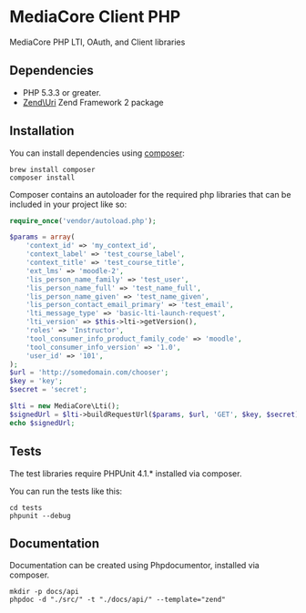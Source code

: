 # MediaCore Client PHP #

MediaCore PHP LTI, OAuth, and Client libraries

## Dependencies ##

- PHP 5.3.3 or greater.
- [Zend\Uri](http://framework.zend.com/manual/2.3/en/modules/zend.uri.html) Zend Framework 2 package


## Installation ##

You can install dependencies using [composer](https://getcomposer.org/):

```
brew install composer
composer install
```

Composer contains an autoloader for the required php libraries that can be included in your project like so:

``` php
require_once('vendor/autoload.php');

$params = array(
	'context_id' => 'my_context_id',
	'context_label' => 'test_course_label',
	'context_title' => 'test_course_title',
	'ext_lms' => 'moodle-2',
	'lis_person_name_family' => 'test_user',
	'lis_person_name_full' => 'test_name_full',
	'lis_person_name_given' => 'test_name_given',
	'lis_person_contact_email_primary' => 'test_email',
	'lti_message_type' => 'basic-lti-launch-request',
	'lti_version' => $this->lti->getVersion(),
	'roles' => 'Instructor',
	'tool_consumer_info_product_family_code' => 'moodle',
	'tool_consumer_info_version' => '1.0',
	'user_id' => '101',
);
$url = 'http://somedomain.com/chooser';
$key = 'key';
$secret = 'secret';

$lti = new MediaCore\Lti();
$signedUrl = $lti->buildRequestUrl($params, $url, 'GET', $key, $secret);
echo $signedUrl;
```


## Tests ##

The test libraries require PHPUnit 4.1.* installed via composer.

You can run the tests like this:

```
cd tests
phpunit --debug
```


## Documentation ##

Documentation can be created using Phpdocumentor, installed via composer.

```
mkdir -p docs/api
phpdoc -d "./src/" -t "./docs/api/" --template="zend"
```
